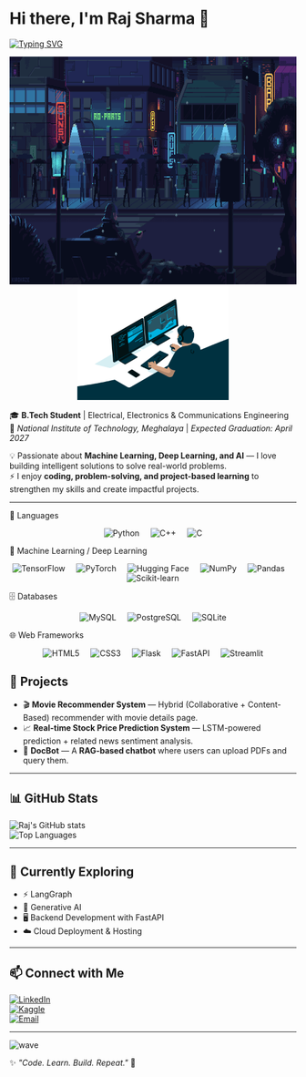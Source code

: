 # Hi there, I'm Raj Sharma 👋  

[![Typing SVG](https://readme-typing-svg.demolab.com?font=Fira+Code&size=24&pause=1000&color=F75C7E&center=true&vCenter=true&width=700&lines=Hi+I'm+Raj+Sharma;Machine+Learning+%7C+Deep+Learning+%7C+AI;Always+Learning+New+Things+🚀)](https://git.io/typing-svg)

<div align="center">
  <img height = 400 src = ./242390524-0c7eb6ed-663b-4ce4-bfbd-18239a38ba1b.gif width=100%>
</div>

<div align="center">
  <img height="200" src="./212749447-bfb7e725-6987-49d9-ae85-2015e3e7cc41.gif"  />
</div>


🎓 **B.Tech Student** | Electrical, Electronics & Communications Engineering  
📍 *National Institute of Technology, Meghalaya* | *Expected Graduation: April 2027*  

💡 Passionate about **Machine Learning, Deep Learning, and AI** — I love building intelligent solutions to solve real-world problems.  
⚡ I enjoy **coding, problem-solving, and project-based learning** to strengthen my skills and create impactful projects.  

---

🚀 Languages
<p align="center"> <img src="https://cdn.jsdelivr.net/gh/devicons/devicon/icons/python/python-original.svg" width="40" alt="Python" title="Python"/>&nbsp;&nbsp;&nbsp;&nbsp; <img src="https://cdn.jsdelivr.net/gh/devicons/devicon/icons/cplusplus/cplusplus-original.svg" width="40" alt="C++" title="C++"/>&nbsp;&nbsp;&nbsp;&nbsp; <img src="https://cdn.jsdelivr.net/gh/devicons/devicon/icons/c/c-original.svg" width="40" alt="C" title="C"/> </p>

🤖 Machine Learning / Deep Learning
<p align="center"> <img src="https://cdn.jsdelivr.net/gh/devicons/devicon/icons/tensorflow/tensorflow-original.svg" width="40" alt="TensorFlow" title="TensorFlow"/>&nbsp;&nbsp;&nbsp;&nbsp; <img src="https://cdn.jsdelivr.net/gh/devicons/devicon/icons/pytorch/pytorch-original.svg" width="40" alt="PyTorch" title="PyTorch"/>&nbsp;&nbsp;&nbsp;&nbsp; <img src="https://huggingface.co/datasets/huggingface/brand-assets/resolve/main/hf-logo.svg" width="40" alt="Hugging Face" title="Hugging Face"/>&nbsp;&nbsp;&nbsp;&nbsp; <img src="https://cdn.jsdelivr.net/gh/devicons/devicon/icons/numpy/numpy-original.svg" width="40" alt="NumPy" title="NumPy"/>&nbsp;&nbsp;&nbsp;&nbsp; <img src="https://cdn.jsdelivr.net/gh/devicons/devicon/icons/pandas/pandas-original.svg" width="40" alt="Pandas" title="Pandas"/>&nbsp;&nbsp;&nbsp;&nbsp; <img src="https://cdn.jsdelivr.net/gh/devicons/devicon/icons/scikitlearn/scikitlearn-original.svg" width="40" alt="Scikit-learn" title="Scikit-learn"/> </p>

🗄️ Databases
<p align="center"> <img src="https://cdn.jsdelivr.net/gh/devicons/devicon/icons/mysql/mysql-original.svg" width="40" alt="MySQL" title="MySQL"/>&nbsp;&nbsp;&nbsp;&nbsp; <img src="https://cdn.jsdelivr.net/gh/devicons/devicon/icons/postgresql/postgresql-original.svg" width="40" alt="PostgreSQL" title="PostgreSQL"/>&nbsp;&nbsp;&nbsp;&nbsp; <img src="https://cdn.jsdelivr.net/gh/devicons/devicon/icons/sqlite/sqlite-original.svg" width="40" alt="SQLite" title="SQLite"/> </p>

🌐 Web Frameworks
<p align="center"> <img src="https://cdn.jsdelivr.net/gh/devicons/devicon/icons/html5/html5-original.svg" width="40" alt="HTML5" title="HTML5"/>&nbsp;&nbsp;&nbsp;&nbsp; <img src="https://cdn.jsdelivr.net/gh/devicons/devicon/icons/css3/css3-original.svg" width="40" alt="CSS3" title="CSS3"/>&nbsp;&nbsp;&nbsp;&nbsp; <img src="https://cdn.jsdelivr.net/gh/devicons/devicon/icons/flask/flask-original.svg" width="40" alt="Flask" title="Flask"/>&nbsp;&nbsp;&nbsp;&nbsp; <img src="https://cdn.jsdelivr.net/gh/devicons/devicon/icons/fastapi/fastapi-original.svg" width="40" alt="FastAPI" title="FastAPI"/>&nbsp;&nbsp;&nbsp;&nbsp; <img src="https://cdn.jsdelivr.net/gh/devicons/devicon/icons/streamlit/streamlit-original.svg" width="40" alt="Streamlit" title="Streamlit"/> </p>


## 🚀 Projects  

- 🎬 **Movie Recommender System** — Hybrid (Collaborative + Content-Based) recommender with movie details page.  
- 📈 **Real-time Stock Price Prediction System** — LSTM-powered prediction + related news sentiment analysis.  
- 🤖 **DocBot** — A **RAG-based chatbot** where users can upload PDFs and query them.  

---

## 📊 GitHub Stats  

![Raj's GitHub stats](https://github-readme-stats.vercel.app/api?username=Rajsharma27&show_icons=true&theme=radical)  
![Top Languages](https://github-readme-stats.vercel.app/api/top-langs/?username=Rajsharma27&layout=compact&theme=radical)  

---

## 🌱 Currently Exploring  

- ⚡ LangGraph  
- 🎨 Generative AI  
- 🖥️ Backend Development with FastAPI  
- ☁️ Cloud Deployment & Hosting  

---

## 📫 Connect with Me  

[![LinkedIn](https://img.shields.io/badge/LinkedIn-blue?logo=linkedin&logoColor=white)](https://www.linkedin.com/in/rajsharma27/)  
[![Kaggle](https://img.shields.io/badge/Kaggle-20BEFF?logo=kaggle&logoColor=white)](https://www.kaggle.com/rsbit30)  
[![Email](https://img.shields.io/badge/Email-D14836?logo=gmail&logoColor=white)](mailto:sharmaraj.sm@gmail.com)  

---

![wave](https://capsule-render.vercel.app/api?type=waving&color=gradient&height=120&section=footer)


✨ *"Code. Learn. Build. Repeat."* 🚀
